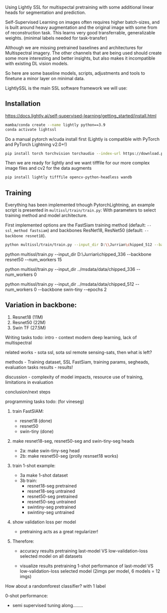 Using Lightly SSL for multispectal pretraining
with some additional linear heads for segmentation and prediction.

Self-Supervised Learning on images often requires higher batch-sizes, and is built around heavy augmentation and the original image with some from of reconstruction task. This learns very good transferrable, generalizable weights. (minimal labels needed for task-transfer)

Although we are missing pretrained baselines and architectures for Multispectral imagery.
The other channels that are being used should create some more interesting and better insights, but also makes it incompatible with existing DL vision models.

So here are some baseline models, scripts, adjustments and tools to finetune a minor layer on minimal data.

LightlySSL is the main SSL software framework we will use:

## Installation
https://docs.lightly.ai/self-supervised-learning/getting_started/install.html

```bash
mamba/conda create --name lightly python==3.9 
conda activate lightssl
```

Do a manual pytorch w/cuda install first (Lightly is compatible with PyTorch and PyTorch Lightning v2.0+!)

```bash
pip install torch torchvision torchaudio --index-url https://download.pytorch.org/whl/cu126
```

Then we are ready for lightly and we want tifffile for our more complex image files and cv2 for the data augments
```bash
pip install lightly tifffile opencv-python-headless wandb
```

## Training
Everything has been implemented trhough PytorchLightning, an example script is presented in
`multissl/train/train.py`:
With parameters to select training method and model architecture.

First implemented options are the FastSiam training method (default: `--ssl_method fastsiam`) and backbones ResNet18, ResNet50 (default: `--backbone resnet18`).

```bash
python multissl/train/train.py --input_dir D:\\Jurrian\chipped_512 --backbone resnet50 --epochs 2
```
python multissl/train.py --input_dir D:\Jurrian\chipped_336 --backbone resnet50 --num_workers 15

python multissl/train.py --input_dir ../msdata/data/chipped_336 --num_workers 0


python multissl/train.py --input_dir ../msdata/data/chipped_512 --num_workers 0 --backbone swin-tiny --epochs 2

## Variation in backbone:
1. Resnet18 (11M) 
2. Resnet50 (22M)
3. Swin TF (27.5M)


Writing tasks todo:
intro - context modern deep learning, lack of multispectral

related works - sota ssl, sota ssl remote sensing-sats, then what is left?

methods - Training dataset, SSL FastSiam, training params, segheads, evaluation tasks
results - results!

discussion - complexity of model impacts, resource use of training, limitations in evaluation

conclusion/next steps

programming tasks todo: (for vineseg)

1. train FastSIAM:
    - resnet18 (done)
    - resnet50
    - swin-tiny (done)
2. make resnet18-seg, resnet50-seg and swin-tiny-seg heads 
    - 2a: make swin-tiny-seg head
    - 2b: make resnet50-seg (prolly resnset18 works)
3. train 1-shot example:
    - 3a make 1-shot dataset
    - 3b train:
        - resnet18-seg pretrained
        - resnet18-seg untrained
        - resnet50-seg pretrained
        - resnet50-seg untrained
        - swintiny-seg pretrained
        - swintiny-seg untrained

4. show validation loss per model
    - pretraining acts as a great regularizer!

5. Therefore: 
    - accuracy results pretraining last-model VS low-validation-loss selected model on all datasets
    
    - visualize results pretraining 1-shot performance of last-model VS low-validation-loss selected model (2imgs per model, 6 models = 12 imgs)

How about a randomforest classifier? with 1 label

0-shot performance:


- semi supervised tuning along........
